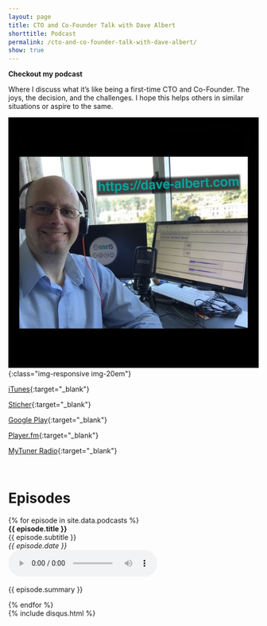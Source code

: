 ```yaml
---
layout: page
title: CTO and Co-Founder Talk with Dave Albert
shorttitle: Podcast 
permalink: /cto-and-co-founder-talk-with-dave-albert/
show: true
---
```


**Checkout my podcast**

Where I discuss what it’s like being a first-time CTO and Co-Founder. The joys, the decision, and the challenges. I hope this helps others in similar situations or aspire to the same.


![CTO and Co-Founder Talk with Dave Albert](/images/Podcast-Image-1400x1400-676x676.jpg){:class="img-responsive img-20em"}


[iTunes](https://itunes.apple.com/us/podcast/cto-and-co-founder-talk-with-dave-albert/id1247392672){:target="_blank"}

[Sticher](https://www.stitcher.com/podcast/dave-albert-3/cto-and-cofounder-talk-with-dave-albert){:target="_blank"}

[Google Play](https://playmusic.app.goo.gl/?ibi=com.google.PlayMusic&isi=691797987&ius=googleplaymusic&apn=com.google.android.music&link=https://play.google.com/music/m/I5xrkrvr34yc3b7zbcc7hysdm4y?t%3DCTO_and_Co-Founder_Talk_with_Dave_Albert%26pcampaignid%3DMKT-na-all-co-pr-mu-pod-16){:target="_blank"}

[Player.fm](https://player.fm/series/cto-and-co-founder-talk-with-dave-albert){:target="_blank"}

[MyTuner Radio](https://mytuner-radio.com/podcasts/cto-and-co-founder-talk-with-dave-albert-dave-albert-1247392672){:target="_blank"}

&nbsp;
&nbsp;

<div>
<h1>Episodes</h1>
{% for episode in site.data.podcasts %}
    <div class="podcast-episode">
        <b>{{ episode.title }}</b><br />
        {{ episode.subtitle }}<br />
        <i>{{ episode.date }}</i><br />
        <audio src="{{ episode.mp3 }}" controls="controls">
            Your browser does not support the audio element.
        </audio>
        <p>{{ episode.summary }}</p>
    </div>
{% endfor %}
</div>

<div>
{% include disqus.html %}
</div>
